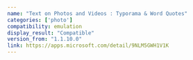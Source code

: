 ```yaml
---
name: "Text on Photos and Videos : Typorama & Word Quotes"
categories: ['photo']
compatibility: emulation
display_result: "Compatible"
version_from: "1.1.10.0"
link: https://apps.microsoft.com/detail/9NLM5GWH1V1K
---
```

